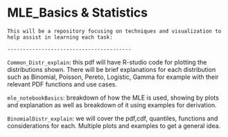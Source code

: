 # MLE_Basics & Statistics

`This will be a repository focusing on techniques and visualization to help assist in learning each task:`

`----------------------------------------`

`Common_Distr_explain`: this pdf will have R-studio code for plotting the distributions shown. There will be brief explanations for each distribution such as Binomial, Poisson, Pereto, Logistic, Gamma for example with their relevant PDF functions and use cases.

`mle_notebookBasics`: breakdown of how the MLE is used, showing by plots and explanation as well as breakdown of it using examples for derivation.

`BinomialDistr_explain`: we will cover the pdf,cdf, quantiles, functions and considerations for each. Multiple plots and examples to get a general idea.
